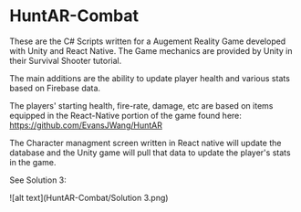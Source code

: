 # HuntAR-Combat
 
 These are the C# Scripts written for a Augement Reality Game developed with Unity and React Native. 
 The Game mechanics are provided by Unity in their Survival Shooter tutorial. 
 
 The main additions are the ability to update player health and various stats based on Firebase data.
 
 The players' starting health, fire-rate, damage, etc are based on items equipped in the React-Native portion of the game
found here: https://github.com/EvansJWang/HuntAR

The Character managment screen written in React native will update the database and the Unity game will pull that data to update the 
player's stats in the game.

See Solution 3:

![alt text](HuntAR-Combat/Solution 3.png)
